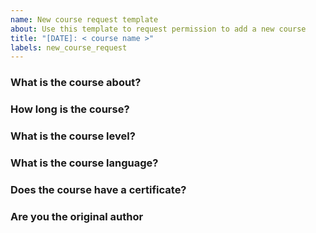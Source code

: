 ```yaml
---
name: New course request template
about: Use this template to request permission to add a new course
title: "[DATE]: < course name >"
labels: new_course_request
---
```


<!--
This template copied from the [Turing Way](https://github.com/alan-turing-institute/the-turing-way/blob/main/.github/ISSUE_TEMPLATE/ISSUE_TEMPLATE.md?plain=1)
Please complete the following sections when you open an issue.
-->
### What is the course about?

### How long is the course?

### What is the course level?

### What is the course language?

### Does the course have a certificate?

### Are you the original author

<!-- Please indicate if you wants to be assigned to the issue -->
